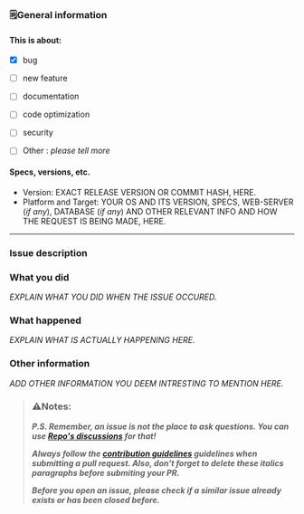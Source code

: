 ### 🗒️General information
#### This is about:

* [x] bug
* [ ] new feature
* [ ] documentation
* [ ] code optimization
* [ ] security
* [ ] Other : _please tell more_


#### Specs, versions, etc.
* Version: EXACT RELEASE VERSION OR COMMIT HASH, HERE.
* Platform and Target: YOUR OS AND ITS VERSION, SPECS,  WEB-SERVER (*if any*), DATABASE (*if any*) AND OTHER RELEVANT INFO AND HOW THE REQUEST IS BEING MADE, HERE.

---

### Issue description
### What you did
*EXPLAIN WHAT YOU DID WHEN THE ISSUE OCCURED.*

### What happened
*EXPLAIN WHAT IS ACTUALLY HAPPENING HERE.*

### Other information
*ADD OTHER INFORMATION YOU DEEM INTRESTING TO MENTION HERE.*

<!--⚠️⚠️DELETE EVERYTHING DOWN BELOW BEFORE POSTING!!!⚠️⚠️-->
>### ⚠️Notes:
>
>_**P.S. Remember, an issue is not the place to ask questions. You can use [Repo's discussions](url/to/repo/discussion)
for that!**_
>
>_**Always follow the [contribution guidelines](url/tp/repo/code_of_conduct) guidelines when submitting a pull request.
Also, don't forget to delete these italics paragraphs before submiting your PR.**_
>
>**_Before you open an issue, please check if a similar issue already exists or has been closed before._**